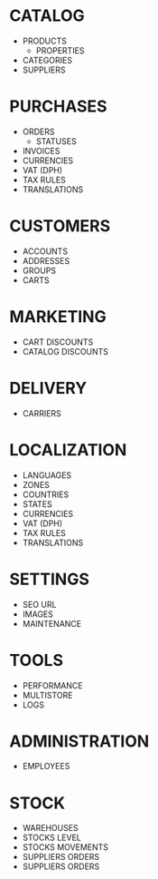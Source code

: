 # CATALOG
- PRODUCTS
  - PROPERTIES
- CATEGORIES
- SUPPLIERS

# PURCHASES
- ORDERS
  - STATUSES
- INVOICES
- CURRENCIES
- VAT (DPH)
- TAX RULES
- TRANSLATIONS

# CUSTOMERS
- ACCOUNTS
- ADDRESSES
- GROUPS
- CARTS

# MARKETING
- CART DISCOUNTS
- CATALOG DISCOUNTS

# DELIVERY
- CARRIERS

# LOCALIZATION
- LANGUAGES
- ZONES
- COUNTRIES
- STATES
- CURRENCIES
- VAT (DPH)
- TAX RULES
- TRANSLATIONS

# SETTINGS
- SEO URL
- IMAGES
- MAINTENANCE

# TOOLS
- PERFORMANCE
- MULTISTORE
- LOGS

# ADMINISTRATION
- EMPLOYEES

# STOCK
- WAREHOUSES
- STOCKS LEVEL
- STOCKS MOVEMENTS
- SUPPLIERS ORDERS
- SUPPLIERS ORDERS
